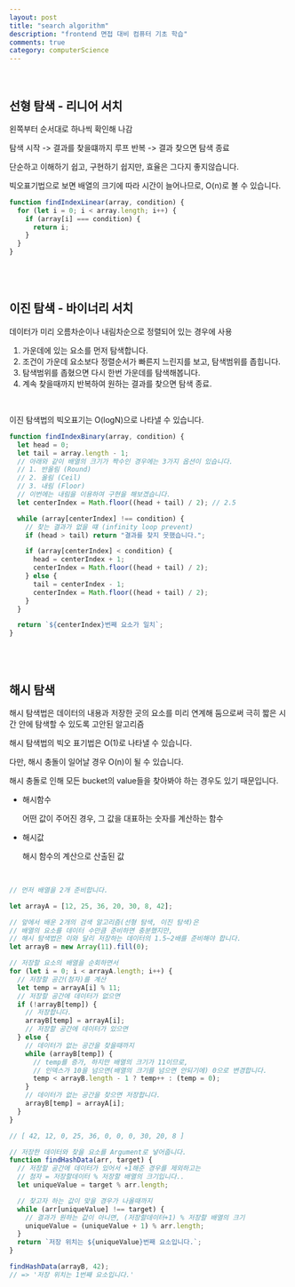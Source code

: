 ```yaml
---
layout: post
title: "search algorithm"
description: "frontend 면접 대비 컴퓨터 기초 학습"
comments: true
category: computerScience
---
```


<br/>

## 선형 탐색 - 리니어 서치

왼쪽부터 순서대로 하나씩 확인해 나감

탐색 시작 -> 결과를 찾을떄까지 루프 반복 -> 결과 찾으면 탐색 종료

단순하고 이해하기 쉽고, 구현하기 쉽지만, 효율은 그다지 좋지않습니다.

빅오표기법으로 보면 배열의 크기에 따라 시간이 늘어나므로, O(n)로 볼 수 있습니다.

```jsx
function findIndexLinear(array, condition) {
  for (let i = 0; i < array.length; i++) {
    if (array[i] === condition) {
      return i;
    }
  }
}
```

<br/><br/>

## 이진 탐색 - 바이너리 서치

데이터가 미리 오름차순이나 내림차순으로 정렬되어 있는 경우에 사용

1. 가운데에 있는 요소를 먼저 탐색합니다.
2. 조건이 가운데 요소보다 정렬순서가 빠른지 느린지를 보고, 탐색범위를 좁힙니다.
3. 탐색범위를 좁혔으면 다시 한번 가운데를 탐색해봅니다.
4. 계속 찾을때까지 반복하여 원하는 결과를 찾으면 탐색 종료.

<br/>

이진 탐색법의 빅오표기는 O(logN)으로 나타낼 수 있습니다.

```jsx
function findIndexBinary(array, condition) {
  let head = 0;
  let tail = array.length - 1;
  // 아래와 같이 배열의 크기가 짝수인 경우에는 3가지 옵션이 있습니다.
  // 1. 반올림 (Round)
  // 2. 올림 (Ceil)
  // 3. 내림 (Floor)
  // 이번에는 내림을 이용하여 구현을 해보겠습니다.
  let centerIndex = Math.floor((head + tail) / 2); // 2.5

  while (array[centerIndex] !== condition) {
    // 찾는 결과가 없을 떄 (infinity loop prevent)
    if (head > tail) return "결과를 찾지 못했습니다.";

    if (array[centerIndex] < condition) {
      head = centerIndex + 1;
      centerIndex = Math.floor((head + tail) / 2);
    } else {
      tail = centerIndex - 1;
      centerIndex = Math.floor((head + tail) / 2);
    }
  }

  return `${centerIndex}번째 요소가 일치`;
}
```

<br/><br/>

## 해시 탐색

해시 탐색법은 데이터의 내용과 저장한 곳의 요소를 미리 연계해 둠으로써 극히 짧은 시간 안에 탐색할 수 있도록 고안된 알고리즘

해시 탐색법의 빅오 표기법은 O(1)로 나타낼 수 있습니다.

다만, 해시 충돌이 일어날 경우 O(n)이 될 수 있습니다.

해시 충돌로 인해 모든 bucket의 value들을 찾아봐야 하는 경우도 있기 때문입니다.

- 해시함수

  어떤 값이 주어진 경우, 그 값을 대표하는 숫자를 계산하는 함수

- 해시값

  해시 함수의 계산으로 산출된 값

<br/>

```jsx
// 먼저 배열을 2개 준비합니다.

let arrayA = [12, 25, 36, 20, 30, 8, 42];

// 앞에서 배운 2개의 검색 알고리즘(선형 탐색, 이진 탐색)은
// 배열의 요소를 데이터 수만큼 준비하면 충분했지만,
// 해시 탐색법은 이와 달리 저장하는 데이터의 1.5~2배를 준비해야 합니다.
let arrayB = new Array(11).fill(0);

// 저장할 요소의 배열을 순회하면서
for (let i = 0; i < arrayA.length; i++) {
  // 저장할 공간(첨자)를 계산
  let temp = arrayA[i] % 11;
  // 저장할 공간에 데이터가 없으면
  if (!arrayB[temp]) {
    // 저장합니다.
    arrayB[temp] = arrayA[i];
    // 저장할 공간에 데이터가 있으면
  } else {
    // 데이터가 없는 공간을 찾을때까지
    while (arrayB[temp]) {
      // temp를 증가, 하지만 배열의 크기가 11이므로,
      // 인덱스가 10을 넘으면(배열의 크기를 넘으면 안되기에) 0으로 변경합니다.
      temp < arrayB.length - 1 ? temp++ : (temp = 0);
    }
    // 데이터가 없는 공간을 찾으면 저장합니다.
    arrayB[temp] = arrayA[i];
  }
}

// [ 42, 12, 0, 25, 36, 0, 0, 0, 30, 20, 8 ]
```

```jsx
// 저장한 데이터와 찾을 요소를 Argument로 넣어줍니다.
function findHashData(arr, target) {
  // 저장할 공간에 데이터가 있어서 +1해준 경우를 제외하고는
  // 첨자 = 저장할데이터 % 저장할 배열의 크기입니다..
  let uniqueValue = target % arr.length;

  // 찾고자 하는 값이 맞을 경우가 나올때까지
  while (arr[uniqueValue] !== target) {
    // 결과가 원하는 값이 아니면, (저장할데이터+1) % 저장할 배열의 크기
    uniqueValue = (uniqueValue + 1) % arr.length;
  }
  return `저장 위치는 ${uniqueValue}번째 요소입니다.`;
}

findHashData(arrayB, 42);
// => '저장 위치는 1번째 요소입니다.'
```

